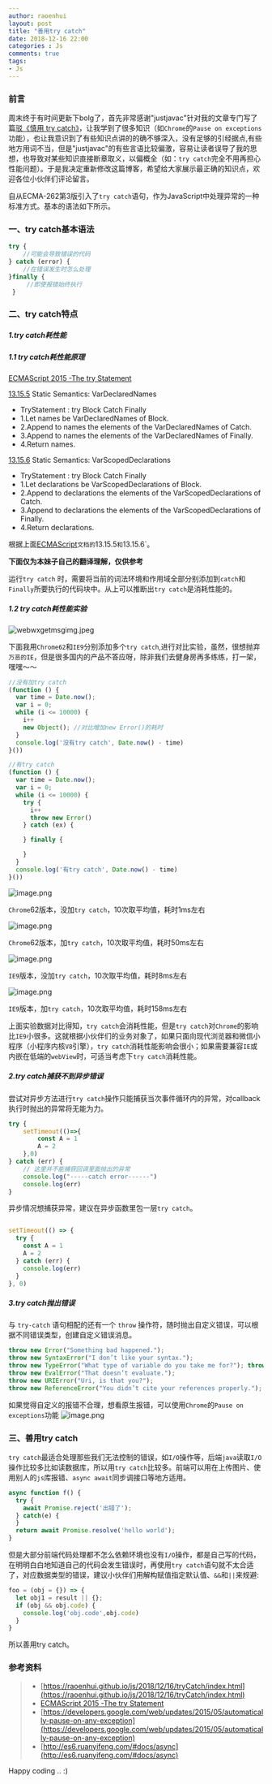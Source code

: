 ```yaml
---
author: raoenhui
layout: post
title: "善用try catch"
date: 2018-12-16 22:00
categories : Js
comments: true
tags:
- Js
---
```


### 前言
周末终于有时间更新下bolg了，首先非常感谢"justjavac"针对我的文章专门写了篇[驳《慎用 try catch》](https://juejin.im/post/5c199882f265da617464c745)，让我学到了很多知识（如`Chrome`的`Pause on exceptions`功能），也让我意识到了有些知识点讲的的确不够深入，没有足够的引经据点,有些地方用词不当，但是"justjavac"的有些言语比较偏激，容易让读者误导了我的思想，也导致对某些知识直接断章取义，以偏概全（如：`try catch`完全不用再担心性能问题）。于是我决定重新修改这篇博客，希望给大家展示最正确的知识点，欢迎各位小伙伴们评论留言。


自从ECMA-262第3版引入了`try catch`语句，作为JavaScript中处理异常的一种标准方式。基本的语法如下所示。

### 一、try catch基本语法


```javascript
try {
    //可能会导致错误的代码
} catch (error) {
    //在错误发生时怎么处理
}finally {
     //即使报错始终执行
 }
```

### 二、try catch特点

##### 1.try catch耗性能

##### 1.1 try catch耗性能原理
[ECMAScript 2015 -The try Statement](https://www.ecma-international.org/ecma-262/6.0/#sec-try-statement-static-semantics-varscopeddeclarations)

[13.15.5](https://www.ecma-international.org/ecma-262/6.0/#sec-try-statement-static-semantics-vardeclarednames "link to this section") Static Semantics: VarDeclaredNames
- TryStatement : try Block Catch Finally
- 1.Let names be VarDeclaredNames of Block.
- 2.Append to names the elements of the VarDeclaredNames of Catch.
- 3.Append to names the elements of the VarDeclaredNames of Finally.
- 4.Return names.

[13.15.6](https://www.ecma-international.org/ecma-262/6.0/#sec-try-statement-static-semantics-varscopeddeclarations "link to this section") Static Semantics: VarScopedDeclarations
- TryStatement : try Block Catch Finally
- 1.Let declarations be VarScopedDeclarations of Block.
- 2.Append to declarations the elements of the VarScopedDeclarations of Catch.
- 3.Append to declarations the elements of the VarScopedDeclarations of Finally.
- 4.Return declarations.

根据上面[ECMAScript](https://www.ecma-international.org/ecma-262/6.0)`文档的`13.15.5`和`13.15.6`。

**下面仅为本妹子自己的翻译理解，仅供参考**

 运行`try catch` 时，需要将当前的词法环境和作用域全部分别添加到`catch`和`Finally`所要执行的代码块中。从上可以推断出`try catch`是消耗性能的。

##### 1.2 try catch耗性能实验
![webwxgetmsgimg.jpeg](https://upload-images.jianshu.io/upload_images/9902136-a3bcaa5ff6db6c45.jpeg?imageMogr2/auto-orient/strip)

下面我用`Chrome62`和`IE9`分别添加多个`try catch`,进行对比实验，虽然，很想抛弃`万恶的IE`，但是很多国内的产品不答应呀，除非我们去健身房再多练练，打一架，嘿嘿～～
```javascript
//没有加try catch
(function () {
  var time = Date.now();
  var i = 0;
  while (i <= 10000) {
    i++
    new Object(); //对比增加new Error()的耗时
  }
  console.log('没有try catch', Date.now() - time)
}())
```
```javascript
//有try catch
(function () {
  var time = Date.now();
  var i = 0;
  while (i <= 10000) {
    try {
      i++
      throw new Error()
    } catch (ex) {

    } finally {

    }
  }
  console.log('有try catch', Date.now() - time)
}())
```
![image.png](https://upload-images.jianshu.io/upload_images/9902136-96a8a6f995b0a7d4.png?imageMogr2/auto-orient/strip%7CimageView2/2/w/1240)

`Chrome`62版本，没加`try catch`，10次取平均值，耗时1ms左右

![image.png](https://upload-images.jianshu.io/upload_images/9902136-192fa7181d273da3.png?imageMogr2/auto-orient/strip%7CimageView2/2/w/1240)

`Chrome`62版本，加`try catch`，10次取平均值，耗时50ms左右

![image.png](https://upload-images.jianshu.io/upload_images/9902136-337cd1c3703e5030.png?imageMogr2/auto-orient/strip%7CimageView2/2/w/1240)

`IE9`版本，没加`try catch`，10次取平均值，耗时8ms左右

![image.png](https://upload-images.jianshu.io/upload_images/9902136-5d9216a3951654b7.png?imageMogr2/auto-orient/strip%7CimageView2/2/w/1240)

`IE9`版本，加`try catch`，10次取平均值，耗时158ms左右

上面实验数据对比得知，`try catch`会消耗性能，但是`try catch`对`Chrome`的影响比`IE9`小很多。这就根据小伙伴们的业务对象了，如果只面向现代浏览器和微信小程序（小程序内核`V8`引擎），`try catch`消耗性能影响会很小；如果需要兼容`IE`或内嵌在低端的`webView`时，可适当考虑下`try catch`消耗性能。



##### 2.try catch捕获不到异步错误

尝试对异步方法进行`try catch`操作只能捕获当次事件循环内的异常，对callback执行时抛出的异常将无能为力。

```javascript
try {
    setTimeout(()=>{
        const A = 1
        A = 2
    },0)
} catch (err) {
    // 这里并不能捕获回调里面抛出的异常
    console.log("-----catch error------")
    console.log(err)
}
```
异步情况想捕获异常，建议在异步函数里包一层`try catch`。
```javascript

setTimeout(() => {
  try {
    const A = 1
    A = 2
  } catch (err) {
    console.log(err)
  }
}, 0)

```

##### 3.try catch抛出错误

与 `try-catch` 语句相配的还有一个 `throw` 操作符，随时抛出自定义错误，可以根据不同错误类型，创建自定义错误消息。
```javascript
throw new Error("Something bad happened.");
throw new SyntaxError("I don’t like your syntax.");
throw new TypeError("What type of variable do you take me for?"); throw new RangeError("Sorry, you just don’t have the range.");
throw new EvalError("That doesn’t evaluate.");
throw new URIError("Uri, is that you?");
throw new ReferenceError("You didn’t cite your references properly.");
```
如果觉得自定义的报错不合理，想看原生报错，可以使用`Chrome`的`Pause on exceptions`功能
![image.png](https://upload-images.jianshu.io/upload_images/9902136-00ba74e0bf47877a.png?imageMogr2/auto-orient/strip%7CimageView2/2/w/1240)



### 三、善用try catch

`try catch`最适合处理那些我们无法控制的错误，如`I/O`操作等，后端`java`读取`I/O`操作比较多比如读数据库，所以用`try catch`比较多。前端可以用在上传图片、使用别人的`js`库报错、`async await`同步调接口等地方适用。
``` javascript
async function f() {
  try {
    await Promise.reject('出错了');
  } catch(e) {
  }
  return await Promise.resolve('hello world');
}
```
但是大部分前端代码处理都不怎么依赖环境也没有`I/O`操作，都是自己写的代码，在明明白白地知道自己的代码会发生错误时，再使用`try catch`语句就不太合适了，对应数据类型的错误，建议小伙伴们用解构赋值指定默认值、`&&`和`||`来规避:
```javascript
foo = (obj = {}) => {
  let obj1 = result || {};
  if (obj && obj.code) {
    console.log('obj.code',obj.code)
  }
}
```
所以善用try catch。


### 参考资料

> * [https://raoenhui.github.io/js/2018/12/16/tryCatch/index.html](https://raoenhui.github.io/js/2018/12/16/tryCatch/index.html)
> * [ECMAScript 2015 -The try Statement](https://www.ecma-international.org/ecma-262/6.0/#sec-try-statement-static-semantics-varscopeddeclarations)
> * [https://developers.google.com/web/updates/2015/05/automatically-pause-on-any-exception](https://developers.google.com/web/updates/2015/05/automatically-pause-on-any-exception)
> * [http://es6.ruanyifeng.com/#docs/async](http://es6.ruanyifeng.com/#docs/async)

Happy coding .. :)
